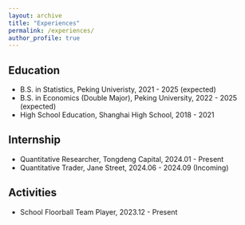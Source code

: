 ```yaml
---
layout: archive
title: "Experiences"
permalink: /experiences/
author_profile: true
---
```



## Education

+ B.S. in Statistics, Peking Univeristy, 2021 - 2025 (expected)
+ B.S. in Economics (Double Major), Peking University, 2022 - 2025 (expected)
+ High School Education, Shanghai High School, 2018 - 2021

## Internship

+ Quantitative Researcher, Tongdeng Capital, 2024.01 - Present
+ Quantitative Trader, Jane Street, 2024.06 - 2024.09 (Incoming)

## Activities

+ School Floorball Team Player, 2023.12 - Present
